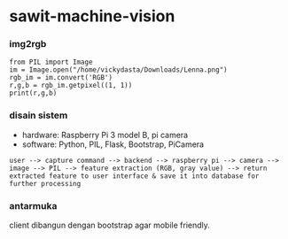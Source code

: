 # sawit-machine-vision

### img2rgb

```
from PIL import Image
im = Image.open("/home/vickydasta/Downloads/Lenna.png")
rgb_im = im.convert('RGB')
r,g,b = rgb_im.getpixel((1, 1))
print(r,g,b)
```
### disain sistem 

- hardware: Raspberry Pi 3 model B, pi camera
- software: Python, PIL, Flask, Bootstrap, PiCamera

```
user --> capture command --> backend --> raspberry pi --> camera --> image --> PIL --> feature extraction (RGB, gray value) --> return extracted feature to user interface & save it into database for further processing
```

### antarmuka

client dibangun dengan bootstrap agar mobile friendly.



